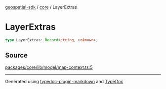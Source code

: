 [geospatial-sdk](../../index.md) / [core](../index.md) / LayerExtras

# LayerExtras

```ts
type LayerExtras: Record<string, unknown>;
```

## Source

[packages/core/lib/model/map-context.ts:5](https://github.com/jahow/geospatial-sdk/blob/eda8b4f/packages/core/lib/model/map-context.ts#L5)

---

Generated using [typedoc-plugin-markdown](https://www.npmjs.com/package/typedoc-plugin-markdown) and [TypeDoc](https://typedoc.org/)
